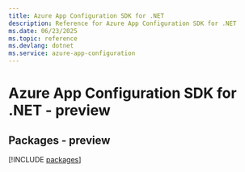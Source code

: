 ```yaml
---
title: Azure App Configuration SDK for .NET
description: Reference for Azure App Configuration SDK for .NET
ms.date: 06/23/2025
ms.topic: reference
ms.devlang: dotnet
ms.service: azure-app-configuration
---
```

# Azure App Configuration SDK for .NET - preview
## Packages - preview
[!INCLUDE [packages](app-configuration-index.md)]